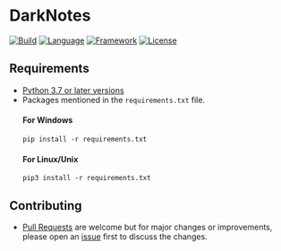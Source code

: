 # DarkNotes

[![Build](https://img.shields.io/badge/Build-Passing-red?style=for-the-badge&logo=appveyor)]()
[![Language](https://img.shields.io/badge/Written%20Language-Python-9cf?style=for-the-badge)](https://python.org/about/)
[![Framework](https://img.shields.io/badge/Framework-PyQt5-important?style=for-the-badge)](https://riverbankcomputing.com/software/pyqt/download)
[![License](https://img.shields.io/badge/License-MIT-green?style=for-the-badge)](https://raw.githubusercontent.com/lakshya076/DarkNotes/master/LICENSE)

## Requirements
- [Python 3.7 or later versions](https://www.python.org/downloads/)
- Packages mentioned in the `requirements.txt` file.
  #### For Windows
  ```
  pip install -r requirements.txt
  ```
  #### For Linux/Unix
  ```
  pip3 install -r requirements.txt
  ```
  
## Contributing
- [Pull Requests](https://github.com/lakshya076/DarkNotes/pulls) are welcome but for major changes or improvements, please open an [issue](https://github.com/lakshya076/DarkNotes/issues) first to discuss the changes.

